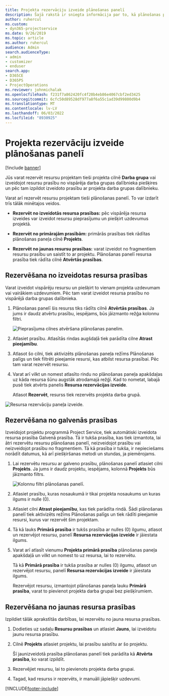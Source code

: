 ```yaml
---
title: Projekta rezervāciju izveide plānošanas panelī
description: Šajā rakstā ir sniegta informācija par to, kā plānošanas panelī izveidot projekta rezervāciju.
author: ruhercul
ms.custom:
- dyn365-projectservice
ms.date: 9/26/2019
ms.topic: article
ms.author: ruhercul
audience: Admin
search.audienceType:
- admin
- customizer
- enduser
search.app:
- D365CE
- D365PS
- ProjectOperations
ms.reviewer: johnmichalak
ms.openlocfilehash: f231f7a862420fc4f20b4eb86e4067cbf2ed3425
ms.sourcegitcommit: 6cfc50d89528df977a8f6a55c1ad39d99800d9b4
ms.translationtype: MT
ms.contentlocale: lv-LV
ms.lasthandoff: 06/03/2022
ms.locfileid: "8930925"
---
```

# <a name="create-a-project-booking-from-the-schedule-board"></a>Projekta rezervāciju izveide plānošanas panelī

[!include [banner](../includes/psa-now-project-operations.md)]

Jūs varat rezervēt resursu projektam tieši projekta cilnē **Darba grupa** vai izveidojot resursu prasību no vispārēja darba grupas dalībnieka piešķires un pēc tam izpildot izveidoto prasību ar projekta darba grupas dalībnieku.

Varat arī rezervēt resursu projektam tieši plānošanas panelī. To var izdarīt trīs tālāk minētajos veidos.

- **Rezervēt no izveidotās resursa prasības:** pēc vispārēja resursa izveides var izveidot resursu pieprasījumu un piešķirt uzdevumus projektā.

- **Rezervēt no primārajām prasībām:** primārās prasības tiek rādītas plānošanas paneļa cilnē **Projekts**. 

- **Rezervēt no jaunas resursu prasības:** varat izveidot no fragmentiem resursu prasību un saistīt to ar projektu. Plānošanas panelī resursa prasība tiek rādīta cilnē **Atvērtās prasības**.

## <a name="book-from-a-generated-resource-requirement"></a>Rezervēšana no izveidotas resursa prasības

Varat izveidot vispārēju resursu un piešķirt to vienam projekta uzdevumam vai vairākiem uzdevumiem. Pēc tam varat izveidot resursa prasību no vispārējā darba grupas dalībnieka. 

1.  Plānošanas panelī šis resurss tiks rādīts cilnē **Atvērtās prasības**. Ja jums ir daudz atvērtu prasību, iespējams, būs jāizmanto režģa kolonnu filtri. 

    ![Pieprasījuma cilnes atvēršana plānošanas panelim.](media/FAQ-Project-Booking-Schedule-Board-1.png "Rezervāciju un uzdevumu tabulas ekrānuzņēmums")

2. Atlasiet prasību. Atlasītās rindas augšdaļā tiek parādīta cilne **Atrast pieejamību**.
 
3. Atlasot šo cilni, tiek aktivizēts plānošanas paneļa režīms Plānošanas palīgs un tiek filtrēti pieejamie resursi, kas atbilst resursa prasībai. Pēc tam varat rezervēt resursu.

4. Varat arī vilkt un nomest atlasīto rindu no plānošanas paneļa apakšdaļas uz kāda resursa šūnu augstāk atrodamajā režģī. Kad to nometat, labajā pusē tiek atvērts panelis **Resursa rezervācijas izveide**.

    Atlasot **Rezervēt**, resurss tiek rezervēts projekta darba grupā.

![Resursa rezervāciju paneļa izveide.](media/FAQ-Project-Booking-Schedule-Board-6.png "")
 

## <a name="book-from-the-primary-requirement"></a>Rezervēšana no galvenās prasības

Izveidojot projektu programmā Project Service, tiek automātiski izveidota resursa prasība Galvenā prasība. Tā ir tukša prasība, kas tiek izmantota, lai ātri rezervētu resursu plānošanas panelī, neizveidojot prasību vai neizveidojot prasību no fragmentiem. Tā kā prasība ir tukša, ir nepieciešams norādīt datumus, kā arī piešķiršanas metodi un stundas, ja piemērojams. 

1. Lai rezervētu resursu ar galveno prasību, plānošanas panelī atlasiet cilni **Projekts**. Ja jums ir daudz projektu, iespējams, kolonnā **Projekts** būs jāizmanto filtrs.

   ![Kolonnu filtri plānošanas panelī.](media/FAQ-Project-Booking-Schedule-Board-2.png "Rezervāciju un uzdevumu tabulas ekrānuzņēmums")

2. Atlasiet prasību, kuras nosaukumā ir tikai projekta nosaukums un kuras ilgums ir nulle (0).

3. Atlasiet cilni **Atrast pieejamību**, kas tiek parādīta rindā. Šādi plānošanas panelī tiek aktivizēts režīms Plānošanas palīgs un tiek rādīti pieejamie resursi, kurus var rezervēt šim projektam.

4. Tā kā lauks **Primārā prasība** ir tukšs prasība ar nulles (0) ilgumu, atlasot un rezervējot resursu, panelī **Resursa rezervācijas izveide** ir jāiestata ilgums.

5. Varat arī atlasīt vienumu **Projekta primārā prasība** plānošanas paneļa apakšdaļā un vilkt un nomest to uz resursa, lai to rezervētu.
 
    Tā kā **Primārā prasība** ir tukša prasība ar nulles (0) ilgumu, atlasot un rezervējot resursu, panelī **Resursa rezervācijas izveide** ir jāiestata ilgums.
 
    Rezervējot resursu, izmantojot plānošanas paneļa lauku **Primārā prasība**, varat to pievienot projekta darba grupai bez piešķīrumiem.
 
## <a name="book-from-a-new-resource-requirement"></a>Rezervēšana no jaunas resursa prasības
Izpildiet tālāk aprakstītās darbības, lai rezervētu no jauna resursa prasības. 

1. Dodieties uz sadaļu **Resursu prasības** un atlasiet **Jauns**, lai izveidotu jaunu resursa prasību.

2. Cilnē **Projekts** atlasiet projektu, lai prasību saistītu ar šo projektu.
 
    Šī jaunizveidotā prasība plānošanas panelī tiek parādīta kā **Atvērta prasība**, ko varat izpildīt.

3. Rezervējiet resursu, lai to pievienots projekta darba grupai.

4. Tagad, kad resurss ir rezervēts, ir manuāli jāpiešķir uzdevumi.



[!INCLUDE[footer-include](../includes/footer-banner.md)]
